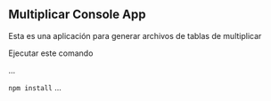 

## Multiplicar Console App

Esta es una aplicación para generar archivos de tablas de multiplicar

Ejecutar este comando

...

`npm install`
...